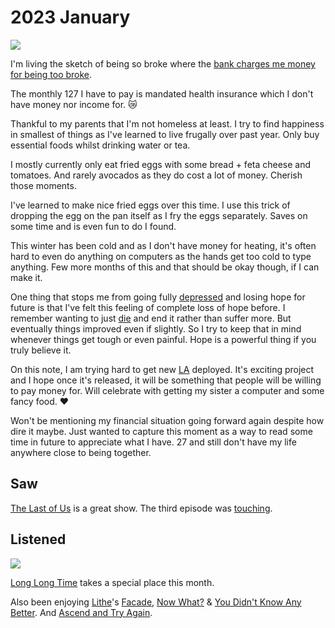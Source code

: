 # 2023 January

![](https://images.nikiv.dev/broke-2023.png)

I'm living the sketch of being so broke where the [bank charges me money for being too broke](https://www.youtube.com/watch?v=Y_-1l_SlA7c).

The monthly 127 I have to pay is mandated health insurance which I don't have money nor income for. 😿

Thankful to my parents that I'm not homeless at least. I try to find happiness in smallest of things as I've learned to live frugally over past year. Only buy essential foods whilst drinking water or tea.

I mostly currently only eat fried eggs with some bread + feta cheese and tomatoes. And rarely avocados as they do cost a lot of money. Cherish those moments.

I've learned to make nice fried eggs over this time. I use this trick of dropping the egg on the pan itself as I fry the eggs separately. Saves on some time and is even fun to do I found.

This winter has been cold and as I don't have money for heating, it's often hard to even do anything on computers as the hands get too cold to type anything. Few more months of this and that should be okay though, if I can make it.

One thing that stops me from going fully [depressed](../../health/depression.md) and losing hope for future is that I've felt this feeling of complete loss of hope before. I remember wanting to just [die](../../life/death.md) and end it rather than suffer more. But eventually things improved even if slightly. So I try to keep that in mind whenever things get tough or even painful. Hope is a powerful thing if you truly believe it.

On this note, I am trying hard to get new [LA](https://github.com/learn-anything/learn-anything) deployed. It's exciting project and I hope once it's released, it will be something that people will be willing to pay money for. Will celebrate with getting my sister a computer and some fancy food. ♥️

Won't be mentioning my financial situation going forward again despite how dire it maybe. Just wanted to capture this moment as a way to read some time in future to appreciate what I have. 27 and still don't have my life anywhere close to being together.

## Saw

[The Last of Us](https://trakt.tv/shows/the-last-of-us) is a great show. The third episode was [touching](https://www.youtube.com/watch?v=tTI4a4Da74o).

## Listened

![](https://images.nikiv.dev/volt-january-2023.png)

[Long Long Time](https://open.spotify.com/track/1khA4hwhZD4HMecyE1e9U1) takes a special place this month.

Also been enjoying [Lithe](https://open.spotify.com/artist/7LVC96BEVGugTAp38AajV6)'s  [Facade](https://open.spotify.com/track/2fGiuK2cJ2efll99JN0mu5), [Now What?](https://open.spotify.com/track/1pbcdJy1XFPdY8SlmFpwid) & [You Didn't Know Any Better](https://open.spotify.com/track/19x6K6kkpLM1W6h8I9b7HM). And [Ascend and Try Again](https://open.spotify.com/track/6ngeEvA6aq0e8f1KyGTTGR).